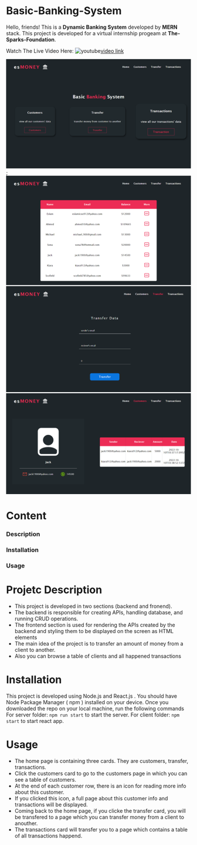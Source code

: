 # Basic-Banking-System

Hello, friends! This is a **Dynamic Banking System** developed by **MERN** stack. This project is developed for a virtual internship progeam at **The-Sparks-Foundation**.

Watch The Live Video Here:
![youtube](./Client/public/images/youtube.svg)[video link](https://youtu.be/83i6BAR-iuE)

![home page](./Client/public/images/home.png);
![customers page](./Client/public/images/customers.png)
![form](./Client/public/images/form.png)
![customer page](./Client/public/images/customer.png)

# Content

### Description
### Installation
### Usage

# Projetc Description
- This project is developed in two sections (backend and fronend).
- The backend is responsible for creating APIs, handling database, and running CRUD operations.
- The frontend section is used for rendering the APIs created by the backend and styling them to be displayed on the screen as HTML elements
- The main idea of the project is to transfer an amount of money from a client to another.
- Also you can browse a table of clients and all happened transactions


# Installation
This project is developed using Node.js and React.js .
You should have Node Package Manager ( npm ) installed on your device.
Once you downloaded the repo on your local machine, run the following commands
For server folder: `npm run start` to start the server.
For client folder: `npm start` to start react app.


# Usage
- The home page is containing three cards. They are customers, transfer, transactions.
- Click the customers card to go to the customers page in which you can see a table of customers.
- At the end of each customer row, there is an icon for reading more info about this customer.
- If you clicked this icon, a full page about this customer info and transactions will be displayed.
- Coming back to the home page, if you clicke the transfer card, you will be transfered to a page which you can transfer money from a client to anouther.
- The transactions card will transfer you to a page which contains a table of all transactions happend.
